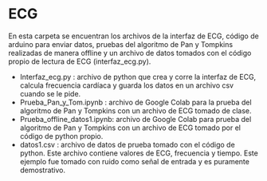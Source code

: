 # ECG
En esta carpeta se encuentran los archivos de la interfaz de ECG, código de arduino para enviar datos, pruebas del algoritmo de Pan y Tompkins realizadas de manera offline y un archivo de datos tomados con el código propio de lectura de ECG (interfaz_ecg.py).
* Interfaz_ecg.py : archivo de python que crea y corre la interfaz de ECG, calcula frecuencia cardíaca y guarda los datos en un archivo csv cuando se le pide.
* Prueba_Pan_y_Tom.ipynb : archivo de Google Colab para la prueba del algoritmo de Pan y Tompkins con un archivo de ECG tomado de clase.
* Prueba_offline_datos1.ipynb: archivo de Google Colab para prueba del algoritmo de Pan y Tompkins con un archivo de ECG tomado por el código de python propio.
* datos1.csv : archivo de datos de prueba tomado con el código de python. Este archivo contiene valores de ECG, frecuencia y tiempo. Este ejemplo fue tomado con ruido como señal de entrada y es puramente demostrativo.
